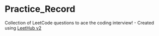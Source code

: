# Practice_Record
Collection of LeetCode questions to ace the coding interview! - Created using [LeetHub v2](https://github.com/arunbhardwaj/LeetHub-2.0)
